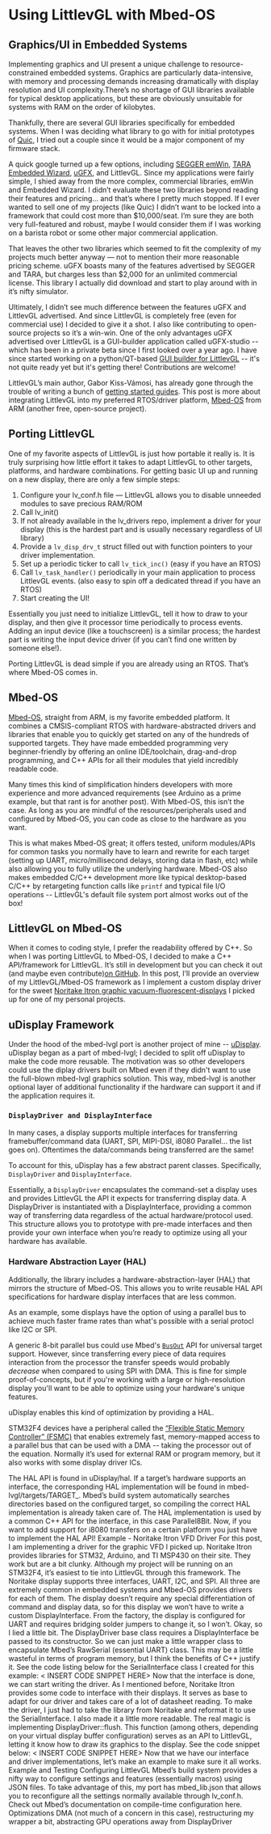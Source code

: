 # Using LittlevGL with Mbed-OS

## Graphics/UI in Embedded Systems

Implementing graphics and UI present a unique challenge to resource-constrained embedded systems. Graphics are particularly data-intensive, with memory and processing demands increasing dramatically with display resolution and UI complexity.There’s no shortage of GUI libraries available for typical desktop applications, but these are obviously unsuitable for systems with RAM on the order of kilobytes.

Thankfully, there are several GUI libraries specifically for embedded systems. When I was deciding what library to go with for initial prototypes of [Quic](www.quic.ly), I tried out a couple since it would be a major component of my firmware stack.

A quick google turned up a few options, including [SEGGER emWin](https://www.segger.com/products/user-interface/emwin/), [TARA Embedded Wizard](https://www.embedded-wizard.de/), [uGFX](https://ugfx.io/), and LittlevGL. Since my applications were fairly simple, I shied away from the more complex, commercial libraries, emWin and Embedded Wizard. I didn’t evaluate these two libraries beyond reading their features and pricing… and that’s where I pretty much stopped. If I ever wanted to sell one of my projects (like Quic) I didn’t want to be locked into a framework that could cost more than $10,000/seat. I’m sure they are both very full-featured and robust, maybe I would consider them if I was working on a barista robot or some other major commercial application.

That leaves the other two libraries which seemed to fit the complexity of my projects much better anyway — not to mention their more reasonable pricing scheme.
uGFX boasts many of the features advertised by SEGGER and TARA, but charges less than $2,000 for an unlimited commercial license. This library I actually did download and start to play around with in it’s nifty simulator. 


Ultimately, I didn’t see much difference between the features uGFX and LittlevGL advertised. And since LittlevGL is completely free (even for commercial use) I decided to give it a shot. I also like contributing to open-source projects so it’s a win-win. One of the only advantages uGFX advertised over LittlevGL is a GUI-builder application called uGFX-studio -- which has been in a private beta since I first looked over a year ago. I have since started working on a python/QT-based [GUI builder for LittlevGL](https://github.com/littlevgl/lv_gui_builder/tree/initial-development) -- it's not quite ready yet but it's getting there! Contributions are welcome!

LittlevGL’s main author, Gabor Kiss-Vámosi, has already gone through the trouble of writing a bunch of [getting started guides](https://littlevgl.com/get-started). This post is more about integrating LittlevGL into my preferred RTOS/driver platform, [Mbed-OS](https://www.mbed.com/en/platform/mbed-os/) from ARM (another free, open-source project).


## Porting LittlevGL

One of my favorite aspects of LittlevGL is just how portable it really is. It is truly surprising how little effort it takes to adapt LittlevGL to other targets, platforms, and hardware combinations. For getting basic UI up and running on a new display, there are only a few simple steps:

1.	Configure your lv_conf.h file — LittlevGL allows you to disable unneeded modules to save precious RAM/ROM
2.	Call lv_init()
3.	If not already available in the lv_drivers repo, implement a driver for your display (this is the hardest part and is usually necessary regardless of UI library)
4.	Provide a `lv_disp_drv_t` struct filled out with function pointers to your driver implementation.
5.	Set up a periodic ticker to call `lv_tick_inc()` (easy if you have an RTOS)
6.	Call `lv_task_handler()` periodically in your main application to process LittlevGL events. (also easy to spin off a dedicated thread if you have an RTOS)
7.	Start creating the UI!

Essentially you just need to initialize LittlevGL, tell it how to draw to your display, and then give it processor time periodically to process events. Adding an input device (like a touchscreen) is a similar process; the hardest part is writing the input device driver (if you can’t find one written by someone else!).

Porting LittlevGL is dead simple if you are already using an RTOS. That’s where Mbed-OS comes in.

## Mbed-OS

[Mbed-OS](https://www.mbed.com/en/platform/mbed-os/), straight from ARM, is my favorite embedded platform. It combines a CMSIS-compliant RTOS with hardware-abstracted drivers and libraries that enable you to quickly get started on any of the hundreds of supported targets. They have made embedded programming very beginner-friendly by offering an online IDE/toolchain, drag-and-drop programming, and C++ APIs for all their modules that yield incredibly readable code. 

Many times this kind of simplification hinders developers with more experience and more advanced requirements (see Arduino as a prime example, but that rant is for another post). With Mbed-OS, this isn’t the case. As long as you are mindful of the resources/peripherals used and configured by Mbed-OS, you can code as close to the hardware as you want. 

This is what makes Mbed-OS great; it offers tested, uniform modules/APIs for common tasks you normally have to learn and rewrite for each target (setting up UART, micro/millisecond delays, storing data in flash, etc) while also allowing you to fully utilize the underlying hardware. Mbed-OS also makes embedded C/C++ development more like typical desktop-based C/C++ by retargeting function calls like `printf` and typical file I/O operations -- LittlevGL's default file system port almost works out of the box!

## LittlevGL on Mbed-OS

When it comes to coding style, I prefer the readability offered by C++. So when I was porting LittlevGL to Mbed-OS, I decided to make a C++ API/framework for LittlevGL. It’s still in development but you can check it out (and maybe even contribute)[on GitHub](https://github.com/AGlass0fMilk/mbed-lvgl). In this post, I’ll provide an overview of my LittlevGL/Mbed-OS framework as I implement a custom display driver for the sweet [Noritake Itron graphic vacuum-fluorescent-displays](https://youtu.be/4J73IhPjz5U) I picked up for one of my personal projects.

## uDisplay Framework

Under the hood of the mbed-lvgl port is another project of mine -- [uDisplay](https://github.com/AGlass0fMilk/uDisplay). uDisplay began as a part of mbed-lvgl; I decided to split off uDisplay to make the code more reusable. The motivation was so other developers could use the diplay drivers built on Mbed even if they didn't want to use the full-blown mbed-lvgl graphics solution. This way, mbed-lvgl is another optional layer of additional functionality if the hardware can support it and if the application requires it.

### `DisplayDriver and DisplayInterface`

In many cases, a display supports multiple interfaces for transferring framebuffer/command data (UART, SPI, MIPI-DSI, i8080 Parallel… the list goes on). Oftentimes the data/commands being transferred are the same!

To account for this, uDisplay has a few abstract parent classes. Specifically, `DisplayDriver` and `DisplayInterface`. 

Essentially, a `DisplayDriver` encapsulates the command-set a display uses and provides LittlevGL the API it expects for transferring display data. A DisplayDriver is instantiated with a DisplayInterface, providing a common way of transferring data regardless of the actual hardware/protocol used. This structure allows you to prototype with pre-made interfaces and then provide your own interface when you’re ready to optimize using all your hardware has available. 

### Hardware Abstraction Layer (HAL)

Additionally, the library includes a hardware-abstraction-layer (HAL) that mirrors the structure of Mbed-OS. This allows you to write reusable HAL API specifications for hardware display interfaces that are less common. 

As an example, some displays have the option of using a parallel bus to achieve much faster frame rates than what's possible with a serial protocl like I2C or SPI.

A generic 8-bit parallel bus could use Mbed's [`BusOut`](https://os.mbed.com/docs/mbed-os/v5.9/reference/busout.html) API for universal target support. However, since transferring every piece of data requires interaction from the processor the transfer speeds would probably _decrease_ when compared to using SPI with DMA. This is fine for simple proof-of-concepts, but if you're working with a large or high-resolution display you'll want to be able to optimize using your hardware's unique features.

uDisplay enables this kind of optimization by providing a HAL.

STM32F4 devices have a peripheral called the [“Flexible Static Memory Controller” (FSMC)](https://www.st.com/content/ccc/resource/training/technical/product_training/e0/de/1c/48/51/a9/4e/2e/STM32L4_Memory_FSMC.pdf/files/STM32L4_Memory_FSMC.pdf/jcr:content/translations/en.STM32L4_Memory_FSMC.pdf) that enables extremely fast, memory-mapped access to a parallel bus that can be used with a DMA -- taking the processor out of the equation. Normally it’s used for external RAM or program memory, but it also works with some display driver ICs.

The HAL API is found in uDisplay/hal. If a target’s hardware supports an interface, the corresponding HAL implementation will be found in mbed-lvgl/targets/TARGET_<XXX>. Mbed’s build system automatically searches directories based on the configured target, so compiling the correct HAL implementation is already taken care of. The HAL implementation is used by a common C++ API for the interface, in this case Parallel8Bit. Now, if you want to add support for i8080 transfers on a certain platform you just have to implement the HAL API!
Example - Noritake Itron VFD Driver
For this post, I am implementing a driver for the graphic VFD I picked up. Noritake Itron provides libraries for STM32, Arduino, and TI MSP430 on their site. They work but are a bit clunky. Although my project will be running on an STM32F4, it’s easiest to tie into LittlevGL through this framework.
The Noritake display supports three interfaces, UART, I2C, and SPI. All three are extremely common in embedded systems and Mbed-OS provides drivers for each of them. The display doesn’t require any special differentiation of command and display data, so for this display we won’t have to write a custom DisplayInterface. From the factory, the display is configured for UART and requires bridging solder jumpers to change it, so I won’t.
Okay, so I lied a little bit. The DisplayDriver base class requires a DisplayInterface be passed to its constructor. So we can just make a little wrapper class to encapsulate Mbed’s RawSerial (essential UART) class. This may be a little wasteful in terms of program memory, but I think the benefits of C++ justify it. See the code listing below for the SerialInterface class I created for this example:
< INSERT CODE SNIPPET HERE>
Now that the interface is done, we can start writing the driver. As I mentioned before, Noritake Itron provides some code to interface with their displays. It serves as base to adapt for our driver and takes care of a lot of datasheet reading.
To make the driver, I just had to take the library from Noritake and reformat it to use the SerialInterface. I also made it a little more readable. The real magic is implementing DisplayDriver::flush. This function (among others, depending on your virtual display buffer configuration) serves as an API to LittlevGL, letting it know how to draw its graphics to the display. See the code snippet below:
< INSERT CODE SNIPPET HERE>
Now that we have our interface and driver implementations, let’s make an example to make sure it all works.
Example and Testing
Configuring LittlevGL
Mbed’s build system provides a nifty way to configure settings and features (essentially macros) using JSON files. To take advantage of this, my port has mbed_lib.json that allows you to reconfigure all the settings normally available through lv_conf.h. Check out Mbed’s documentation on compile-time configuration here.
Optimizations
DMA (not much of a concern in this case), restructuring my wrapper a bit, abstracting GPU operations away from DisplayDriver
